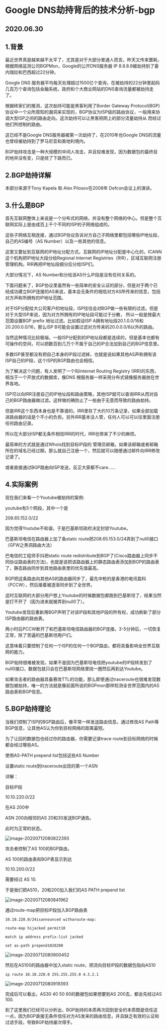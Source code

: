 # Google DNS劫持背后的技术分析-bgp

## 2020.06.30

## 1.背景

最近世界真是越来越不太平了，尤其是对于大部分普通人而言。昨天又传来噩耗，根据网络监测公司BGPMon，Google的公开DNS服务器 IP 8.8.8.8被劫持到了委内瑞拉和巴西超过22分钟。

Google DNS 服务器平均每天处理超过1500亿个查询，在被劫持的22分钟里起码几百万个查询包括金融系统，政府和个大商业网站的DNS查询流量都被劫持走了。

根据砖家们的推测，这次劫持可能是黑客利用了Border Gateway Protocol(BGP) 协议中一个众所周知的漏洞来实现的，BGP协议为ISP级的路由协议，一般用来协调大型ISP之间的路由走向。这次劫持可以让黑客把网上的部分流量劫持从 而经过他们所控制的路由。

这已经不是Google DNS服务器被第一次劫持了，在2010年也Google DNS的流量也曾经被劫持到了罗马尼亚和奥地利境内。

BGP劫持攻击是一种大规模的中间人攻击，并且较难发现，因为数据包的最终目的地并没有变，只是绕了下路而已。

## 2.BGP劫持详解

本部分来源于Tony Kapela 和 Alex Pilosov在2008年 Defcon会议上的演讲。

## 3.什么是BGP

首先互联网整体上来说是一个分布式的网络，并没有整个网络的中心。但是整个互联网实际上是由成百上千个不同的ISP的子网络组成的。

这些子网络互相连接，通过BGP协议告诉对方自己子网络里都包括哪些IP地址段，自己的AS编号（AS Number）以及一些其他的信息。

这里又要扯到互联网的IP地址分配方式。互联网的IP地址分配是中心化的，ICANN这个机构把IP地址大段分给Regional Internet Registries（RIR），区域互联网注册管理机构。RIR再把IP地址段细分后分给ISP们。

大部分情况下，AS Number和分给该AS什么IP段是没有任何关系的。

下面问题来了，BGP协议里虽然有一些简单的安全认证的部分，但是对于两个已经成功建立BGP连接的AS来说，基本会无条件的相信对方AS所传来的信息，包括对方声称所拥有的IP地址范围。

对于ISP分配给大公司客户的地址段，ISP往往会对BGP做一些有限的过滤。但是对于大型ISP来说，因为对方所拥有的IP地址段可能过于分散， 所以一般是按最大范围设置BGP prefix 地址过滤。比如假设ISP A拥有地址段20.1.0.0/16和20.200.0.0/16，那么ISP B可能会设置过滤对方传来的20.0.0.0/8以外的路由。

当然这种情况比较极端，一般ISP分配到的IP地址段都是连续的，但是基本也都有可操作的空间，可以把数百到几万个不属于自己的IP合法加到自己的BGP信息里。

多数ISP甚至都没有把自己本身的IP段过滤掉，也就是说如果其他AS声称拥有该ISP自己的IP段，这个ISP的BGP路由也会相信。

为了解决这个问题，有人发明了一个叫Internet Routing Registry (IRR)的东西，相当于一个开放式的数据库，像DNS 根服务器一样采用分布式镜像服务器放在世界各地。

ISP可以向IRR注册自己的IP地址段和路由策略，其他ISP就可以查询IRR从而对自己的BGP路由器做过滤。这样做的确防止了一些由于无意而导致的路由劫持。

但是IRR这个东西本身也是不靠谱的。IRR里存了大约10万条记录，如果全部加载进路由器的话是个不小的负担。另外IRR基本没人管，任何人可以可以往里面注册任何路由记录。

所以在大部分ISP都无条件相信IRR的时代，IRR也带来了不少的麻烦。

最简单的方式就是通过Whois找到目标IP段的 管理员邮箱，如果该邮箱或者邮箱所在的域名已经过期，那么就自己注册一个，然后就可以随便通过邮件向IRR修改记录了。

或者直接通过BGP路由向ISP发送，反正大家都不care……

## 4.实际案例

现在我们来看一个Youtube被劫持的案例:

youtube有5个网段，其中一个是

208.65.152.0/22

因为觉得Youtube不和谐，于是巴基斯坦政府决定封锁Youtube。

巴基斯坦电信在路由器上加了条static route把208.65.153.0/24弄到了null0接口（GFW之黑洞路由大法）

巴电信的工程师手抖把static route redistribute到BGP了(Cisco路由器上同步不同协议路由表的方法)，也就是说把该路由器上的静态路由表添加到BGP的路由表了，静态路由同步到其他路由表里的优先值最高。

BGP把这条路由向其他AS的路由器同步了，最先中枪的是香港的电讯盈科（PCCW），然后接着被逐渐同步到了全世界。

这时互联网的大部分用户想上Youtube的时候数据包都跑到巴基斯坦了，结果当然是打不开了（因为进来就被弄到null0了）。

Youtube发现后重新用BGP声明了对该IP段和其他IP段的所有权，成功刷新了部分ISP路由器的路由表。

两小时后PCCW断开了和巴基斯坦电信路由器的BGP连接。3-5分钟后，一切恢复正常，除了苦逼的巴基斯坦用户们。

这意味着只要控制了任何一个ISP的任何一个BGP路由，都将具备影响全世界互联网的能力。

BGP劫持很难被发现，如果不是因为巴基斯坦电信把youtube的IP段转发到了null0接口，数据包就只会在巴基斯坦网络里绕一圈然后再到达Youtube。

如果攻击者的路由器具备篡改TTL的功能，那么即使通过traceroute也很难发现数据包被劫持，唯一的方法就是像前面所说的BGPmon那样检测全世界范围内的AS路由表和BGP信息。

## 5.BGP劫持理论

当我们控制了ISP的BGP路由后，像平常一样发送路由信息。通过修改AS Path等BGP信息，让其他AS认为你到目标网络的距离最短。

为了让回的数据包也经过你的路由器，你需要记录trace route到目标网络的时候都会经过哪些AS。

使用AS-PATH prepend list包括这些AS Number

设置static route到traceroute出现的第一个ASN

详解：

目标IP段

10.10.220.0/22

在AS 200中

ASN 200向相邻的AS 20和30发送BGP通告。

此时为正常的状态。

![image-20200712080822393](C:\Users\root\AppData\Roaming\Typora\typora-user-images\image-20200712080822393.png)

攻击者控制了AS 100的BGP路由。

AS 100的路由表和BGP表显示到达

10.10.200.0/22

需要经过 AS 10.

于是我们把AS10，20和200加入我们的AS PATH prepend list

![image-20200712080841962](C:\Users\root\AppData\Roaming\Typora\typora-user-images\image-20200712080841962.png)

通过route-map把目标IP段加入BGP路由表

`10.10.220.0/24isannounced witharoute-map:` 

`route-map hijacked permit10` 

`match ip address prefix-list jacked` 

`set as-path prepend1020200`

![image-20200712080900452](C:\Users\root\AppData\Roaming\Typora\typora-user-images\image-20200712080900452.png)

然后在AS100的路由器中加入static route，把流向目标IP段的数据包指向AS10

`ip route 10.10.220.0 255.255.255.0 4.3.2.1`

![image-20200712080919393](C:\Users\root\AppData\Roaming\Typora\typora-user-images\image-20200712080919393.png)

完成后可以看出，AS30 40 50 60的数据包如果想要到AS 200去，都会先经过AS 100.

到了这里我们已经可以分析出，BGP劫持的本质再次回到安全的本质既是信任这一点，因为BGP直接无条件信任对方AS发来的路由信息，并且缺乏有效的认证和过滤手段，导致BGP劫持屡次得手。

